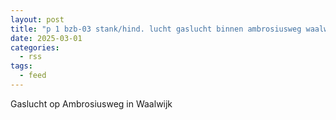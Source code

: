 ```yaml
---
layout: post
title: "p 1 bzb-03 stank/hind. lucht gaslucht binnen ambrosiusweg waalwijk 207131"
date: 2025-03-01
categories: 
  - rss
tags: 
  - feed
---
```


Gaslucht op Ambrosiusweg in Waalwijk

